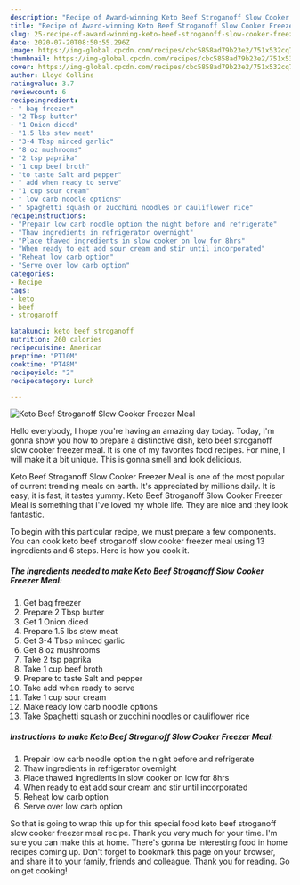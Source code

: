 ```yaml
---
description: "Recipe of Award-winning Keto Beef Stroganoff Slow Cooker Freezer Meal"
title: "Recipe of Award-winning Keto Beef Stroganoff Slow Cooker Freezer Meal"
slug: 25-recipe-of-award-winning-keto-beef-stroganoff-slow-cooker-freezer-meal
date: 2020-07-20T08:50:55.296Z
image: https://img-global.cpcdn.com/recipes/cbc5858ad79b23e2/751x532cq70/keto-beef-stroganoff-slow-cooker-freezer-meal-recipe-main-photo.jpg
thumbnail: https://img-global.cpcdn.com/recipes/cbc5858ad79b23e2/751x532cq70/keto-beef-stroganoff-slow-cooker-freezer-meal-recipe-main-photo.jpg
cover: https://img-global.cpcdn.com/recipes/cbc5858ad79b23e2/751x532cq70/keto-beef-stroganoff-slow-cooker-freezer-meal-recipe-main-photo.jpg
author: Lloyd Collins
ratingvalue: 3.7
reviewcount: 6
recipeingredient:
- " bag freezer"
- "2 Tbsp butter"
- "1 Onion diced"
- "1.5 lbs stew meat"
- "3-4 Tbsp minced garlic"
- "8 oz mushrooms"
- "2 tsp paprika"
- "1 cup beef broth"
- "to taste Salt and pepper"
- " add when ready to serve"
- "1 cup sour cream"
- " low carb noodle options"
- " Spaghetti squash or zucchini noodles or cauliflower rice"
recipeinstructions:
- "Prepair low carb noodle option the night before and refrigerate"
- "Thaw ingredients in refrigerator overnight"
- "Place thawed ingredients in slow cooker on low for 8hrs"
- "When ready to eat add sour cream and stir until incorporated"
- "Reheat low carb option"
- "Serve over low carb option"
categories:
- Recipe
tags:
- keto
- beef
- stroganoff

katakunci: keto beef stroganoff 
nutrition: 260 calories
recipecuisine: American
preptime: "PT10M"
cooktime: "PT48M"
recipeyield: "2"
recipecategory: Lunch

---
```



![Keto Beef Stroganoff Slow Cooker Freezer Meal](https://img-global.cpcdn.com/recipes/cbc5858ad79b23e2/751x532cq70/keto-beef-stroganoff-slow-cooker-freezer-meal-recipe-main-photo.jpg)

Hello everybody, I hope you're having an amazing day today. Today, I'm gonna show you how to prepare a distinctive dish, keto beef stroganoff slow cooker freezer meal. It is one of my favorites food recipes. For mine, I will make it a bit unique. This is gonna smell and look delicious.

Keto Beef Stroganoff Slow Cooker Freezer Meal is one of the most popular of current trending meals on earth. It's appreciated by millions daily. It is easy, it is fast, it tastes yummy. Keto Beef Stroganoff Slow Cooker Freezer Meal is something that I've loved my whole life. They are nice and they look fantastic.




To begin with this particular recipe, we must prepare a few components. You can cook keto beef stroganoff slow cooker freezer meal using 13 ingredients and 6 steps. Here is how you cook it.

##### The ingredients needed to make Keto Beef Stroganoff Slow Cooker Freezer Meal:

1. Get  bag freezer
1. Prepare 2 Tbsp butter
1. Get 1 Onion diced
1. Prepare 1.5 lbs stew meat
1. Get 3-4 Tbsp minced garlic
1. Get 8 oz mushrooms
1. Take 2 tsp paprika
1. Take 1 cup beef broth
1. Prepare to taste Salt and pepper
1. Take  add when ready to serve
1. Take 1 cup sour cream
1. Make ready  low carb noodle options
1. Take  Spaghetti squash or zucchini noodles or cauliflower rice




##### Instructions to make Keto Beef Stroganoff Slow Cooker Freezer Meal:

1. Prepair low carb noodle option the night before and refrigerate
1. Thaw ingredients in refrigerator overnight
1. Place thawed ingredients in slow cooker on low for 8hrs
1. When ready to eat add sour cream and stir until incorporated
1. Reheat low carb option
1. Serve over low carb option




So that is going to wrap this up for this special food keto beef stroganoff slow cooker freezer meal recipe. Thank you very much for your time. I'm sure you can make this at home. There's gonna be interesting food in home recipes coming up. Don't forget to bookmark this page on your browser, and share it to your family, friends and colleague. Thank you for reading. Go on get cooking!
